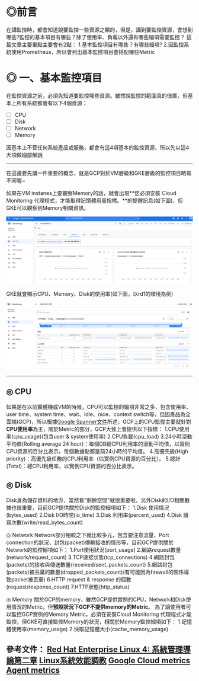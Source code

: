 # ◎前言
在講監控時，都會知道說要監控一些資源之類的，但是，講到要監控資源，會想到哪些?監控的基本項目有哪些？除了使用率、負載以外還有哪些細項需要監控？
這篇文章主要重點主要會有2點：
1.基本監控項目有哪些？有哪些細項?
2.因監控系統使用Prometheus，所以會列出基本監控項目會搭配哪些Metric


# ◎ 一、基本監控項目

在監控資源之前，必須先知道要監控哪些資源。雖然說監控的範圍真的很廣，但基本上所有系統都會有以下4個資源：
- [ ] CPU 
- [ ] Disk 
- [ ] Network 
- [ ] Memory

因基本上不管任何系統產品或服務，都會有這4項基本的監控資源，所以先以這4大項做細部解說

---

在這邊要先講一件重要的概念，就是GCP對於VM層級和GKE層級的監控項目略有不同喔~

如果在VM instanes上要觀察Memory的話，就會出現**您必須安裝 Cloud Monitoring 代理程式，才能取得記憶體用量指標。**的提醒訊息(如下圖)，但GKE可以觀察到Memory相關資訊。

![image.png](/.attachments/image-b869f9a2-3f74-4720-9f75-4b8966bce169.png)


GKE就會顯示CPU、Memory、Disk的使用率(如下圖，以rd1的環境為例)

![image.png](/.attachments/image-491dd56c-f778-4121-a30a-338934ee79d2.png)

---

## ◎ CPU
如果是在以前實體機或VM的時候，CPU可以監控的細項非常之多，包含使用率、user time、system time、wait、idle、nice、context switch等，但因產品為全雲端(GCP)，所以根據[Google Spanner文件](https://cloud.google.com/spanner/docs/cpu-utilization?hl=zh-tw)所述，GCP上的CPU監控主要就針對**CPU使用率**為主，關於Metric的部分，GCP大致上會提供以下指標：
1.CPU使用率(cpu_usage)(包含user & system使用率)
2.CPU負載(cpu_load)
3.24小時滾動平均值(Rolling average 24 hour)：每個DB總CPU利用率的滾動平均值，以實例CPU資源的百分比表示。每個數據點都是前24小時的平均值。
4.高優先級(High priority)：高優先級任務的CPU利用率（佔實例CPU資源的百分比）。
5.總計(Total)：總CPU利用率，以實例CPU資源的百分比表示。

## ◎ Disk
Disk身為儲存資料的地方，當然看"剩餘空間"就很重要啦，另外Disk的I/O相關數據也很重要，目前GCP提供關於Disk的監控細項如下：
1.Disk 使用情況(bytes_used)
2.Disk I/O時間(io_time)
3.Disk 利用率(percent_used)
4.Disk 讀寫次數(write/read_bytes_count)

◎ Network
Network部分相較之下就比較多元，包含要注意流量、Port connection的狀況、封包(packet)傳輸接收的情形等，目前GCP提供關於Network的監控細項如下：
1.Port使用狀況(port_usage)
2.網路request數量(network/request_count)
3.TCP連接狀態(tcp_connections)
4.網路封包(packets)的接收與傳送數量(received/sent_packets_count)
5.網路封包(packets)被丟棄的數量(dropped_packets_count)(有可能因為firewall的關係導致packet被丟棄)
6.HTTP request & response 的個數(request/response_count)
7.HTTP狀態(http_status)


◎ Memory
關於GCP的memory，雖然GCP提供實例的CPU，Network和Disk使用情況的Metric，但**預設狀況下GCP不提供memory的Metric**。
為了讓使用者可以監控GCP實例的Memory Metric，必須在安裝Cloud Monitoring 代理程式才能監控，但GKE可直接監控Memory的狀況，相關於Memory監控細項如下：
1.記憶體使用率(memory_usage)
2.快取記憶體大小(cache_memory_usage)



參考文件：
[Red Hat Enterprise Linux 4: 系統管理導論第二章](https://web.mit.edu/rhel-doc/4/RH-DOCS/rhel-isa-zh_tw-4/ch-resource.html)
[Linux系統效能調教](https://ithelp.ithome.com.tw/users/20001007/ironman/357)
[Google Cloud metrics](https://cloud.google.com/monitoring/api/metrics_gcp)
[Agent metrics](https://cloud.google.com/monitoring/api/metrics_agent)
---
